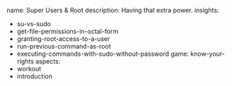 name: Super Users & Root
description: Having that extra power.
insights:
  - su-vs-sudo
  - get-file-permissions-in-octal-form
  - granting-root-access-to-a-user
  - run-previous-command-as-root
  - executing-commands-with-sudo-without-password
game: know-your-rights
aspects:
  - workout
  - introduction
